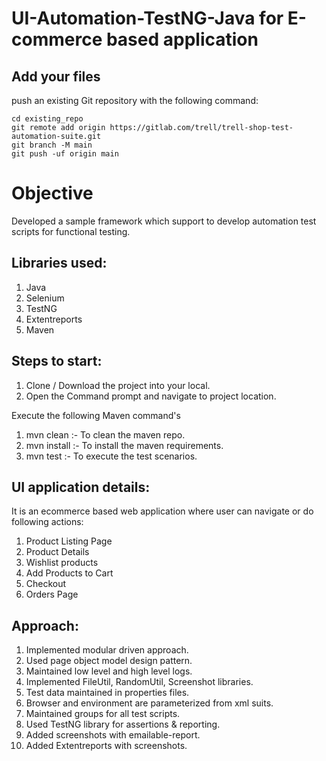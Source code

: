 # UI-Automation-TestNG-Java for E-commerce based application

## Add your files

push an existing Git repository with the following command:

```
cd existing_repo
git remote add origin https://gitlab.com/trell/trell-shop-test-automation-suite.git
git branch -M main
git push -uf origin main
```

# Objective
Developed a sample framework which support to develop automation test scripts for functional testing.

## Libraries used:
  1. Java
  2. Selenium
  3. TestNG
  4. Extentreports
  5. Maven
  
## Steps to start:
  1. Clone / Download the project into your local.
  2. Open the Command prompt and navigate to project location.

Execute the following Maven command's
  1. mvn clean :- To clean the maven repo.
  2. mvn install :- To install the maven requirements.
  3. mvn test :- To execute the test scenarios.


## UI application details:
It is an ecommerce based web application where user can navigate or do following actions:
  1. Product Listing Page
  2. Product Details
  3. Wishlist products
  4. Add Products to Cart
  5. Checkout
  6. Orders Page
  
## Approach:
  1. Implemented modular driven approach.
  2. Used page object model design pattern.
  3. Maintained low level and high level logs.
  4. Implemented FileUtil, RandomUtil, Screenshot libraries.
  5. Test data maintained in properties files.
  6. Browser and environment are parameterized from xml suits.
  7. Maintained groups for all test scripts.
  8. Used TestNG library for assertions & reporting.
  9. Added screenshots with emailable-report.
  10. Added Extentreports with screenshots.
